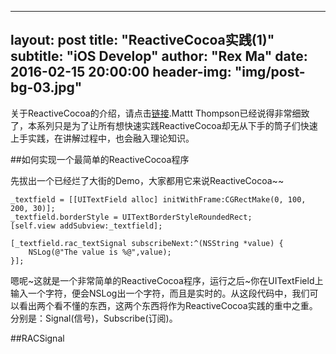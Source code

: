 
---
layout: post
title: "ReactiveCocoa实践(1)"
subtitle: "iOS Develop"
author: "Rex Ma"
date: 2016-02-15 20:00:00
header-img: "img/post-bg-03.jpg"
---

关于ReactiveCocoa的介绍，请点击[链接](http://nshipster.cn/reactivecocoa/).Mattt Thompson已经说得非常细致了，本系列只是为了让所有想快速实践ReactiveCocoa却无从下手的筒子们快速上手实践，在讲解过程中，也会融入理论知识。

##如何实现一个最简单的ReactiveCocoa程序

先拔出一个已经烂了大街的Demo，大家都用它来说ReactiveCocoa~~

	_textfield = [[UITextField alloc] initWithFrame:CGRectMake(0, 100, 200, 30)];
    _textfield.borderStyle = UITextBorderStyleRoundedRect;
    [self.view addSubview:_textfield];
    
    [_textfield.rac_textSignal subscribeNext:^(NSString *value) {
        NSLog(@"The value is %@",value);
    }];
    
嗯呢~这就是一个非常简单的ReactiveCocoa程序，运行之后~你在UITextField上输入一个字符，便会NSLog出一个字符，而且是实时的。从这段代码中，我们可以看出两个看不懂的东西，这两个东西将作为ReactiveCocoa实践的重中之重。分别是：Signal(信号)，Subscribe(订阅)。

##RACSignal



   

